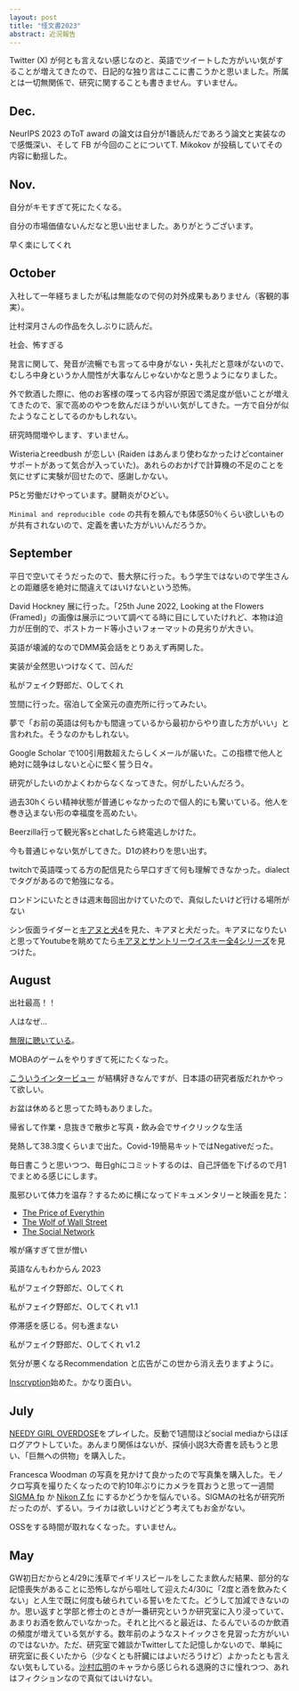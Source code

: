 ```yaml
---
layout: post
title: "怪文書2023"
abstract: 近況報告
---
```


Twitter (X) が何とも言えない感じなのと、英語でツイートした方がいい気がすることが増えてきたので、日記的な独り言はここに書こうかと思いました。所属とは一切無関係で、研究に関することも書きません。すいません。

## Dec.

NeurIPS 2023 のToT award の論文は自分が1番読んだであろう論文と実装なので感慨深い、そして FB が今回のことについてT. Mikokov が投稿していてその内容に動揺した。

## Nov.

自分がキモすぎて死にたくなる。

自分の市場価値ないんだなと思い出せました。ありがとうございます。

早く楽にしてくれ

## October

入社して一年経ちましたが私は無能なので何の対外成果もありません（客観的事実）。

辻村深月さんの作品を久しぶりに読んだ。

社会、怖すぎる

発言に関して、発音が流暢でも言ってる中身がない・失礼だと意味がないので、むしろ中身というか人間性が大事なんじゃないかなと思うようになりました。

外で飲酒した際に、他のお客様の喋ってる内容が原因で満足度が低いことが増えてきたので、家で高めのやつを飲んだほうがいい気がしてきた。一方で自分が似たようなことしてるのかもしれない。

研究時間増やします、すいません。

Wisteriaとreedbush が恋しい (Raiden はあんまり使わなかったけどcontainerサポートがあって気合が入っていた)。あれらのおかげで計算機の不足のことを気にせずに実験が回せたので、感謝しかない。

P5と労働だけやっています。腱鞘炎がひどい。

`Minimal and reproducible code` の共有を頼んでも体感50％くらい欲しいものが共有されないので、定義を書いた方がいいんだろうか。

## September

平日で空いてそうだったので、藝大祭に行った。もう学生ではないので学生さんとの距離感を絶対に間違えてはいけないという恐怖。

David Hockney 展に行った。「25th June 2022, Looking at the Flowers (Framed)」の画像は展示について調べてる時に目にしていたけれど、本物は迫力が圧倒的で、ポストカード等小さいフォーマットの見劣りが大きい。

英語が壊滅的なのでDMM英会話をとりあえず再開した。

実装が全然思いつけなくて、凹んだ

私がフェイク野郎だ、Oしてくれ

笠間に行った。宿泊して全窯元の直売所に行ってみたい。

夢で「お前の英語は何もかも間違っているから最初からやり直した方がいい」と言われた。そうなのかもしれない。

Google Scholar で100引用数超えたらしくメールが届いた。この指標で他人と絶対に競争はしないと心に堅く誓う日々。

研究がしたいのかよくわからなくなってきた。何がしたいんだろう。

過去30hくらい精神状態が普通じゃなかったので個人的にも驚いている。他人を巻き込まない形の幸福度を高めたい。

Beerzilla行って観光客sとchatしたら終電逃しかけた。

今も普通じゃない気がしてきた。D1の終わりを思い出す。

twitchで英語喋ってる方の配信見たら早口すぎて何も理解できなかった。dialectでタグがあるので勉強になる。

ロンドンにいたときは週末毎回出かけていたので、真似したいけど行ける場所がない

シン仮面ライダーと[キアヌと犬4](https://en.wikipedia.org/wiki/John_Wick:_Chapter_4)を見た、キアヌと犬だった。キアヌになりたいと思ってYoutubeを眺めてたら[キアヌとサントリーウイスキー全4シリーズ](https://www.youtube.com/watch?v=-vlHn8n1svk)を見つけた。


## August

出社最高！！

人はなぜ...

[無限に聴いている](https://www.youtube.com/watch?v=RwgdbtrJLcY&list=RDRwgdbtrJLcY)。

MOBAのゲームをやりすぎて死にたくなった。

[こういうインタービュー](https://youtu.be/XeU4SQAfRcE) が結構好きなんですが、日本語の研究者版だれかやって欲しい。

お盆は休めると思ってた時もありました。

帰省して作業・息抜きで散歩と写真・飲み会でサイクリックな生活

発熱して38.3度くらいまで出た。Covid-19簡易キットではNegativeだった。

毎日書こうと思いつつ、毎日ghにコミットするのは、自己評価を下げるので月1でまとめる感じにします。

風邪ひいて体力を温存？するために横になってドキュメンタリーと映画を見た：

- [The Price of Everythin](https://en.wikipedia.org/wiki/The_Price_of_Everything)
- [The Wolf of Wall Street](https://en.wikipedia.org/wiki/The_Wolf_of_Wall_Street_(2013_film))
- [The Social Network](https://en.wikipedia.org/wiki/The_Social_Network)

喉が痛すぎて世が憎い

英語なんもわからん 2023

私がフェイク野郎だ、Oしてくれ

私がフェイク野郎だ、Oしてくれ v1.1

停滞感を感じる。何も進まない

私がフェイク野郎だ、Oしてくれ v1.2

気分が悪くなるRecommendation と広告がこの世から消え去りますように。

[Inscryption](https://en.wikipedia.org/wiki/Inscryption)始めた。かなり面白い。

## July

[NEEDY GIRL OVERDOSE](https://whysoserious.jp/needy/)をプレイした。反動で1週間ほどsocial mediaからほぼログアウトしていた。あんまり関係はないが、探偵小説3大奇書を読もうと思い、「巨無への供物」を購入した。

Francesca Woodman の写真を見かけて良かったので写真集を購入した。モノクロ写真を撮りたくなったので約10年ぶりにカメラを買おうと思って一週間 [SIGMA fp](https://www.sigma-global.com/jp/cameras/fp/) か [Nikon Z fc](https://www.nikon-image.com/products/mirrorless/lineup/z_fc/) にするかどうかを悩んでいる。SIGMAの社名が研究所だったのが、ずるい。ライカは欲しいけどどう考えてもお金がない。

OSSをする時間が取れなくなった。すいません。

## May

GW初日だからと4/29に浅草でイギリスビールをしこたま飲んだ結果、部分的な記憶喪失があることに恐怖しながら嘔吐して迎えた4/30に「2度と酒を飲みたくない」と人生で既に何度も破られている誓いをたてた。どうして加減できないのか。思い返すと学部と修士のときが一番研究というか研究室に入り浸っていて、あまりお酒を飲んでいなかった。それと比べると最近は、たるんでいるのか飲酒の頻度が増えている気がする。数年前のようなストイックさを見習った方がいいのではないか。ただ、研究室で雑談かTwitterしてた記憶しかないので、単純に研究室に長くいたから（少なくとも肝臓にはよいだろうけど）よかったとも言えない気もしている。[沙村広明](https://ja.wikipedia.org/wiki/%E6%B2%99%E6%9D%91%E5%BA%83%E6%98%8E)のキャラから感じられる退廃的さに憧れつつ、あれはフィクションなので真似てはいけない。
